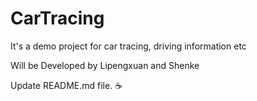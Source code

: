 # CarTracing
It's a demo project for car tracing, driving information etc 

Will be Developed by Lipengxuan and Shenke

Update README.md file.
:coffee:
